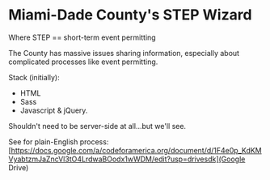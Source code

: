 Miami-Dade County's STEP Wizard
===============================

Where STEP == short-term event permitting

The County has massive issues sharing information, especially about complicated processes like event permitting. 

Stack (initially): 
- HTML
- Sass
- Javascript & jQuery. 

Shouldn't need to be server-side at all...but we'll see. 

See for plain-English process: [https://docs.google.com/a/codeforamerica.org/document/d/1F4e0p_KdKMVyabtzmJaZncVl3tO4LrdwaBOodx1wWDM/edit?usp=drivesdk](Google Drive)